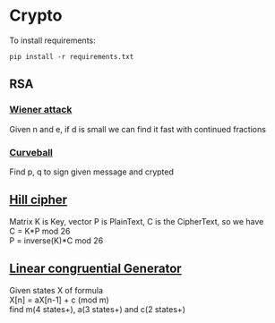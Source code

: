 # Crypto  
To install requirements:  
```
pip install -r requirements.txt
```
## RSA  
### [Wiener attack](./wiener_RSA.py)  
Given n and e, if d is small we can find it fast with continued fractions  

### [Curveball](./curveball_RSA.gp)  
Find p, q to sign given message and crypted  

## [Hill cipher](./hill.py)
Matrix K is Key, vector P is PlainText, C is the CipherText, so we have  
C = K*P mod 26  
P = inverse(K)*C mod 26  

## [Linear congruential Generator](./lcg.py)  
Given states X of formula  
X[n] = aX[n-1] + c (mod m)  
find m(4 states+), a(3 states+) and c(2 states+)
